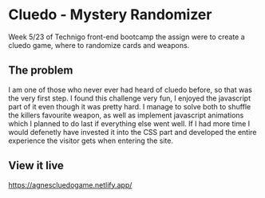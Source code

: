 # Cluedo - Mystery Randomizer

Week 5/23 of Technigo front-end bootcamp the assign were to create a cluedo game, where to randomize cards and weapons. 

## The problem

I am one of those who never ever had heard of cluedo before, so that was the very first step. I found this challenge very fun, I enjoyed the javascript part of it even though it was pretty hard. I manage to solve both to shuffle the killers favourite weapon, as well as implement javascript animations which I planned to do last if everything else went well. 
If I had more time I would defenetly have invested it into the CSS part and developed the entire experience the visitor gets when entering the site. 

## View it live

https://agnescluedogame.netlify.app/
